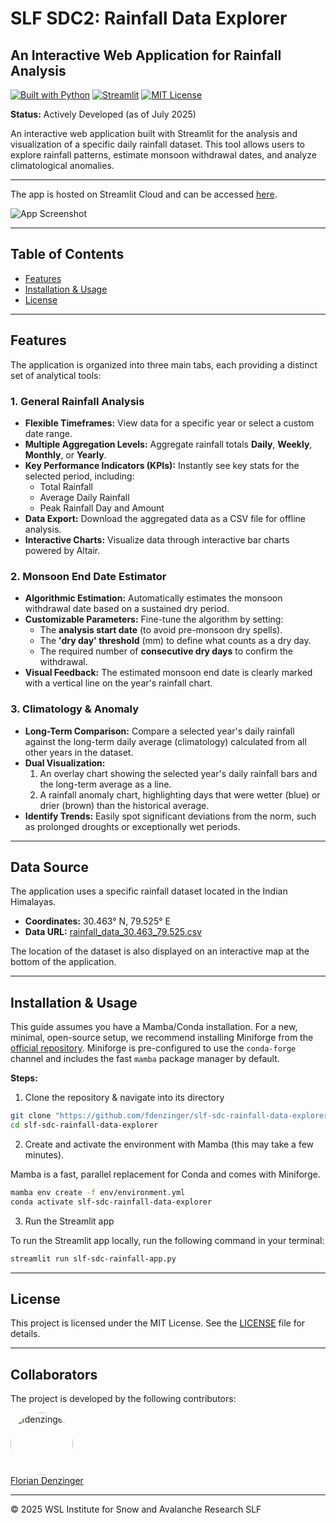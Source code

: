 # SLF SDC2: Rainfall Data Explorer
## An Interactive Web Application for Rainfall Analysis

[![Built with Python](https://img.shields.io/badge/python-3670A0?style=for-the-badge&logo=python&logoColor=ffdd54)](https://www.python.org/) [![Streamlit](https://img.shields.io/badge/Streamlit-%23FE4B4B.svg?style=for-the-badge&logo=streamlit&logoColor=white)](https://streamlit.io) [![MIT License](https://img.shields.io/badge/License-MIT-yellow.svg?style=for-the-badge)](https://opensource.org/licenses/MIT)

**Status:** Actively Developed (as of July 2025)

An interactive web application built with Streamlit for the analysis and visualization of a specific daily rainfall dataset. This tool allows users to explore rainfall patterns, estimate monsoon withdrawal dates, and analyze climatological anomalies.

---

The app is hosted on Streamlit Cloud and can be accessed [here](https://slf-sdc-rainfall-data-explorer.streamlit.app/).

![App Screenshot](docs/markdown/assets/SLF_SDC_Rainfall_DataExplorer.gif)

---

## Table of Contents

- [Features](#features)
- [Installation & Usage](#installation--usage)
- [License](#license)

---

## Features

The application is organized into three main tabs, each providing a distinct set of analytical tools:

### 1. General Rainfall Analysis
- **Flexible Timeframes:** View data for a specific year or select a custom date range.
- **Multiple Aggregation Levels:** Aggregate rainfall totals **Daily**, **Weekly**, **Monthly**, or **Yearly**.
- **Key Performance Indicators (KPIs):** Instantly see key stats for the selected period, including:
    - Total Rainfall
    - Average Daily Rainfall
    - Peak Rainfall Day and Amount
- **Data Export:** Download the aggregated data as a CSV file for offline analysis.
- **Interactive Charts:** Visualize data through interactive bar charts powered by Altair.

### 2. Monsoon End Date Estimator
- **Algorithmic Estimation:** Automatically estimates the monsoon withdrawal date based on a sustained dry period.
- **Customizable Parameters:** Fine-tune the algorithm by setting:
    - The **analysis start date** (to avoid pre-monsoon dry spells).
    - The **'dry day' threshold** (mm) to define what counts as a dry day.
    - The required number of **consecutive dry days** to confirm the withdrawal.
- **Visual Feedback:** The estimated monsoon end date is clearly marked with a vertical line on the year's rainfall chart.

### 3. Climatology & Anomaly
- **Long-Term Comparison:** Compare a selected year's daily rainfall against the long-term daily average (climatology) calculated from all other years in the dataset.
- **Dual Visualization:**
    1.  An overlay chart showing the selected year's daily rainfall bars and the long-term average as a line.
    2.  A rainfall anomaly chart, highlighting days that were wetter (blue) or drier (brown) than the historical average.
- **Identify Trends:** Easily spot significant deviations from the norm, such as prolonged droughts or exceptionally wet periods.

---

## Data Source

The application uses a specific rainfall dataset located in the Indian Himalayas.

-   **Coordinates:** 30.463° N, 79.525° E
-   **Data URL:** [rainfall_data_30.463_79.525.csv](https://raw.githubusercontent.com/fdenzinger/slf-sdc-rainfall-data-explorer/refs/heads/main/data/rainfall_data_30.463_79.525.csv)

The location of the dataset is also displayed on an interactive map at the bottom of the application.

---

## Installation & Usage

This guide assumes you have a Mamba/Conda installation. For a new, minimal, open-source setup, we recommend installing Miniforge from the [official repository](https://github.com/conda-forge/miniforge?tab=readme-ov-file#install). Miniforge is pre-configured to use the `conda-forge` channel and includes the fast `mamba` package manager by default.

**Steps:**


1. Clone the repository & navigate into its directory
```bash
git clone "https://github.com/fdenzinger/slf-sdc-rainfall-data-explorer.git" slf-sdc-rainfall-data-explorer
cd slf-sdc-rainfall-data-explorer
```

2. Create and activate the environment with Mamba (this may take a few minutes).

Mamba is a fast, parallel replacement for Conda and comes with Miniforge.
```bash
mamba env create -f env/environment.yml
conda activate slf-sdc-rainfall-data-explorer
```

3. Run the Streamlit app

To run the Streamlit app locally, run the following command in your terminal:

```bash
streamlit run slf-sdc-rainfall-app.py
```

---

## License

This project is licensed under the MIT License. See the [LICENSE](https://github.com/fdenzinger/slf-sdc-rainfall-data-explorer/tree/main?tab=MIT-1-ov-file) file for details.

---

## Collaborators

The project is developed by the following contributors:

<div align="left">
  <a href="https://github.com/fdenzinger">
    <img src="https://avatars.githubusercontent.com/fdenzinger" alt="fdenzinger" width="100" style="border-radius: 50%"><br>
    Florian Denzinger
  </a>
</div>

---
© 2025 WSL Institute for Snow and Avalanche Research SLF
